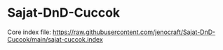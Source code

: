 # Sajat-DnD-Cuccok
Core index file: https://raw.githubusercontent.com/jenocraft/Sajat-DnD-Cuccok/main/sajat-cuccok.index
